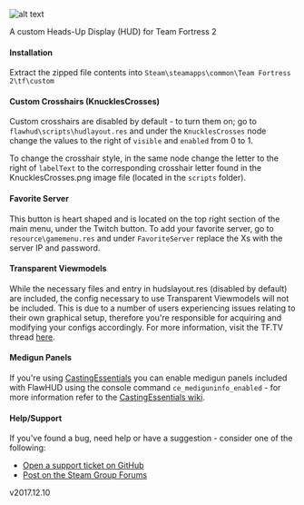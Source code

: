![alt text](https://i.imgur.com/2YFHa7X.png)

A custom Heads-Up Display (HUD) for Team Fortress 2 

#### Installation
Extract the zipped file contents into `Steam\steamapps\common\Team Fortress 2\tf\custom`

#### Custom Crosshairs (KnucklesCrosses)
Custom crosshairs are disabled by default - to turn them on; go to `flawhud\scripts\hudlayout.res` and under the `KnucklesCrosses` node change the values to the right of `visible` and `enabled` from 0 to 1.

To change the crosshair style, in the same node change the letter to the right of `labelText` to the corresponding crosshair letter found in the KnucklesCrosses.png image file (located in the `scripts` folder).

#### Favorite Server
This button is heart shaped and is located on the top right section of the main menu, under the Twitch button. To add your favorite server, go to `resource\gamemenu.res` and under `FavoriteServer` replace the Xs with the server IP and password.

#### Transparent Viewmodels
While the necessary files and entry in hudslayout.res (disabled by default) are included, the config necessary to use Transparent Viewmodels will not be included. This is due to a number of users experiencing issues relating to their own graphical setup, therefore you're responsible for acquiring and modifying your configs accordingly. For more information, visit the TF.TV thread [here](http://www.teamfortress.tv/21928/transparent-viewmodels-in-any-hud).

#### Medigun Panels
If you're using [CastingEssentials](https://github.com/PazerOP/CastingEssentials/releases/tag/r12) you can enable medigun panels included with FlawHUD using the console command `ce_mediguninfo_enabled` - for more information refer to the [CastingEssentials wiki](https://github.com/PazerOP/CastingEssentials/wiki).

#### Help/Support
If you've found a bug, need help or have a suggestion - consider one of the following:
* [Open a support ticket on GitHub](https://github.com/CriticalFlaw/FlawHUD/issues/new)
* [Post on the Steam Group Forums](https://steamcommunity.com/groups/FlawHUD/discussions)

v2017.12.10